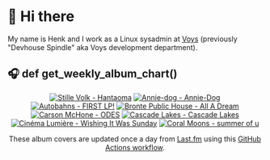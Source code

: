 # 👋 Hi there

My name is Henk and I work as a Linux sysadmin at <a href="https://www.voys.co/about/">Voys</a> (previously "Devhouse Spindle" aka Voys development department).

## 🎧 def get_weekly_album_chart()
<!-- lastfm -->
<p align="center"><a href="https://www.last.fm/music/Stille+Volk/Hantaoma"><img src="https://lastfm.freetls.fastly.net/i/u/64s/f333e02801d3e9012524b12a7b121750.jpg" title="Stille Volk - Hantaoma"></a> <a href="https://www.last.fm/music/Annie-dog/Annie-Dog"><img src="https://lastfm.freetls.fastly.net/i/u/64s/f103bb9741f60de9467cf8c0f886514a.jpg" title="Annie-dog - Annie-Dog"></a> <a href="https://www.last.fm/music/Autobahns/FIRST+LP!"><img src="https://lastfm.freetls.fastly.net/i/u/64s/f555acc7d12a6760fa5a03b589f2fbe1.jpg" title="Autobahns - FIRST LP!"></a> <a href="https://www.last.fm/music/Bronte+Public+House/All+A+Dream"><img src="https://lastfm.freetls.fastly.net/i/u/64s/c01618e8fab707059d161e17982a2393.jpg" title="Bronte Public House - All A Dream"></a> <a href="https://www.last.fm/music/Carson+McHone/ODES"><img src="https://lastfm.freetls.fastly.net/i/u/64s/d3e300d0ae5f176217fb932071d5dbd9.jpg" title="Carson McHone - ODES"></a> <a href="https://www.last.fm/music/Cascade+Lakes/Cascade+Lakes"><img src="https://lastfm.freetls.fastly.net/i/u/64s/4107dff41aab3406895e4de3624b72d0.jpg" title="Cascade Lakes - Cascade Lakes"></a> <a href="https://www.last.fm/music/Cin%C3%A9ma+Lumi%C3%A8re/Wishing+It+Was+Sunday"><img src="https://lastfm.freetls.fastly.net/i/u/64s/f7948e5b8d734ecfa1912259e1e6e0f2.jpg" title="Cinéma Lumière - Wishing It Was Sunday"></a> <a href="https://www.last.fm/music/Coral+Moons/summer+of+u"><img src="https://lastfm.freetls.fastly.net/i/u/64s/b10ea17a231bfad790b5032c1ea341c4.jpg" title="Coral Moons - summer of u"></a> </p>

<p align="center">These album covers are updated once a day from <a href="https://www.last.fm/user/hbokh">Last.fm</a> using this <a href="https://github.com/marketplace/actions/lastfm-to-markdown">GitHub Actions workflow</a>.</p>
